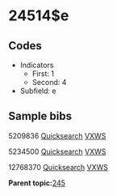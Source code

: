# 24514$e

## Codes

-   Indicators
    -   First: 1
    -   Second: 4
-   Subfield: e

## Sample bibs

5209836 [Quicksearch](https://search.library.yale.edu/catalog/5209836) [VXWS](http://prodorbis.library.yale.edu:7014/vxws/GetHoldingsService?bibId=5209836)

5234500 [Quicksearch](https://search.library.yale.edu/catalog/5234500) [VXWS](http://prodorbis.library.yale.edu:7014/vxws/GetHoldingsService?bibId=5234500)

12768370 [Quicksearch](https://search.library.yale.edu/catalog/12768370) [VXWS](http://prodorbis.library.yale.edu:7014/vxws/GetHoldingsService?bibId=12768370)

**Parent topic:**[245](../../tags/245/245.md)

